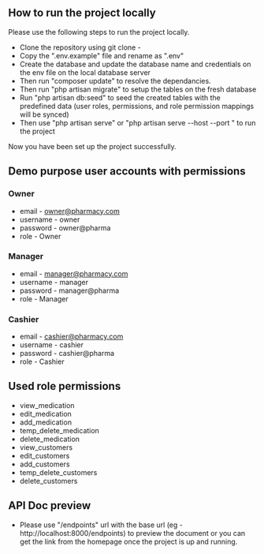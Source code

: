 ## How to run the project locally

Please use the following steps to run the project locally.

- Clone the repository using git clone - 
- Copy the ".env.example" file and rename as ".env"
- Create the database and update the database name and credentials on the env file on the local database server
- Then run "composer update" to resolve the dependancies.
- Then run "php artisan migrate" to setup the tables on the fresh database
- Run "php artisan db:seed" to seed the created tables with the predefined data (user roles, permissions, and role permission mappings will be synced)
- Then use "php artisan serve" or "php artisan serve --host <your host> --port <your port>" to run the project

Now you have been set up the project successfully. 

## Demo purpose user accounts with permissions

### Owner

- email - owner@pharmacy.com
- username - owner
- password - owner@pharma
- role - Owner

### Manager

- email - manager@pharmacy.com
- username - manager
- password - manager@pharma
- role - Manager

### Cashier

- email - cashier@pharmacy.com
- username - cashier
- password - cashier@pharma
- role - Cashier

## Used role permissions

- view_medication
- edit_medication
- add_medication
- temp_delete_medication
- delete_medication
- view_customers
- edit_customers
- add_customers
- temp_delete_customers
- delete_customers

## API Doc preview

- Please use "/endpoints" url with the base url (eg - http://localhost:8000/endpoints) to preview the document or you can get the link from the homepage once the project is up and running.